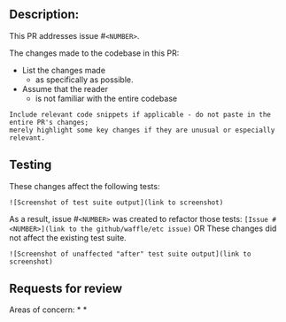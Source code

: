 ## Description:

This PR addresses issue #`<NUMBER>`.

The changes made to the codebase in this PR:

- List the changes made
  - as specifically as possible.
- Assume that the reader
  - is not familiar with the entire codebase

```
Include relevant code snippets if applicable - do not paste in the entire PR's changes;
merely highlight some key changes if they are unusual or especially relevant.
```

## Testing

These changes affect the following tests:

`![Screenshot of test suite output](link to screenshot)`

As a result, issue #`<NUMBER>` was created to refactor those tests: `[Issue #<NUMBER>](link to the github/waffle/etc issue)`
OR
These changes did not affect the existing test suite.

`![Screenshot of unaffected "after" test suite output](link to screenshot)`

## Requests for review

Areas of concern: \* \*
